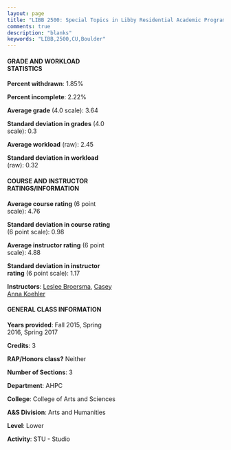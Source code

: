 ```yaml
---
layout: page
title: "LIBB 2500: Special Topics in Libby Residential Academic Program Statistics"
comments: true
description: "blanks"
keywords: "LIBB,2500,CU,Boulder"
---
```

<head>
<script src="https://ajax.googleapis.com/ajax/libs/jquery/2.1.3/jquery.min.js"></script>
<script src="https://dl.dropboxusercontent.com/s/pc42nxpaw1ea4o9/highcharts.js?dl=0"></script>
<!-- <script src="../assets/js/highcharts.js"></script> -->
<style type="text/css">@font-face {
	font-family: "Bebas Neue";
	src: url(https://www.filehosting.org/file/details/544349/BebasNeue Regular.otf) format("opentype");
	}
	h1.Bebas { 
		font-family: "Bebas Neue", Verdana, Tahoma;
	}
</style>
</head>
<body>
	<div id="container" style="float: right; width: 45%; height: 88%; margin-left: 2.5%; margin-right: 2.5%;"></div>
	<script language="JavaScript">
		$(document).ready(function() {
		var chart = {type: 'column'};
		var title = {text: 'Grade Distribution'};
		var xAxis = {categories: ['A','B','C','D','F'],crosshair: true};
		var yAxis = {min: 0,title: {text: 'Percentage'}};
		var tooltip = {headerFormat: '<center><b><span style="font-size:20px">{point.key}</span></b></center>',
		               pointFormat: '<td style="padding:0"><b>{point.y:.1f}%</b></td>',
		               footerFormat: '</table>',shared: true,useHTML: true};
		var plotOptions = {column: {pointPadding: 0.0,borderWidth: 0}};  
		var credits = {enabled: false};var series= [{name: 'Percent',data: [76.05,18.07,1.96,1.96,1.96,]}];
		var json = {};
		json.chart = chart;
		json.title = title;
		json.tooltip = tooltip;
		json.xAxis = xAxis;
		json.yAxis = yAxis;  
		json.series = series;
		json.plotOptions = plotOptions;  
		json.credits = credits;
		$('#container').highcharts(json);
	});
	</script>
</body>
			   
#### GRADE AND WORKLOAD STATISTICS

**Percent withdrawn**: 1.85%

**Percent incomplete**: 2.22%

**Average grade** (4.0 scale): 3.64

**Standard deviation in grades** (4.0 scale): 0.3

**Average workload** (raw): 2.45

**Standard deviation in workload** (raw): 0.32

#### COURSE AND INSTRUCTOR RATINGS/INFORMATION

**Average course rating** (6 point scale): 4.76

**Standard deviation in course rating** (6 point scale): 0.98

**Average instructor rating** (6 point scale): 4.88

**Standard deviation in instructor rating** (6 point scale): 1.17

**Instructors**: <a href='../../instructors/Leslee_Broersma'>Leslee Broersma</a>, <a href='../../instructors/Casey_Anna_Koehler'>Casey Anna Koehler</a>

#### GENERAL CLASS INFORMATION

**Years provided**: Fall 2015, Spring 2016, Spring 2017

**Credits**: 3

**RAP/Honors class?** Neither

**Number of Sections**: 3

**Department**: AHPC

**College**: College of Arts and Sciences

**A&S Division**: Arts and Humanities

**Level**: Lower

**Activity**: STU - Studio
